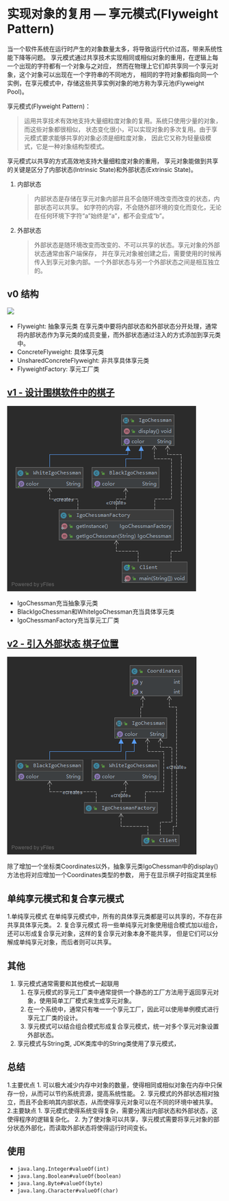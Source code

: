 # 实现对象的复用 — 享元模式(Flyweight Pattern)

当一个软件系统在运行时产生的对象数量太多，将导致运行代价过高，带来系统性能下降等问题。
享元模式通过共享技术实现相同或相似对象的重用，在逻辑上每一个出现的字符都有一个对象与之对应，
然而在物理上它们却共享同一个享元对象，这个对象可以出现在一个字符串的不同地方，
相同的字符对象都指向同一个实例，在享元模式中，存储这些共享实例对象的地方称为享元池(Flyweight Pool)。

享元模式(Flyweight Pattern)：
> 运用共享技术有效地支持大量细粒度对象的复用。系统只使用少量的对象，而这些对象都很相似，
状态变化很小，可以实现对象的多次复用。由于享元模式要求能够共享的对象必须是细粒度对象，
因此它又称为轻量级模式，它是一种对象结构型模式。

享元模式以共享的方式高效地支持大量细粒度对象的重用，
享元对象能做到共享的关键是区分了内部状态(Intrinsic State)和外部状态(Extrinsic State)。

1. 内部状态
    >  内部状态是存储在享元对象内部并且不会随环境改变而改变的状态，内部状态可以共享。
      如字符的内容，不会随外部环境的变化而变化，无论在任何环境下字符“a”始终是“a”，都不会变成“b”。
2. 外部状态
    > 外部状态是随环境改变而改变的、不可以共享的状态。享元对象的外部状态通常由客户端保存，
    并在享元对象被创建之后，需要使用的时候再传入到享元对象内部。一个外部状态与另一个外部状态之间是相互独立的。
    
## v0 结构

![](https://design-patterns.readthedocs.io/zh_CN/latest/_images/Flyweight.jpg)

- Flyweight: 抽象享元类
    在享元类中要将内部状态和外部状态分开处理，通常将内部状态作为享元类的成员变量，而外部状态通过注入的方式添加到享元类中。
- ConcreteFlyweight: 具体享元类
- UnsharedConcreteFlyweight: 非共享具体享元类
- FlyweightFactory: 享元工厂类

## [v1 - 设计围棋软件中的棋子](v1)

![v1](v1/v1.png)

- IgoChessman充当抽象享元类
- BlackIgoChessman和WhiteIgoChessman充当具体享元类
- IgoChessmanFactory充当享元工厂类

## [v2 - 引入外部状态 棋子位置](v2)

![v2](v2/v2.png)

除了增加一个坐标类Coordinates以外，抽象享元类IgoChessman中的display()方法也将对应增加一个Coordinates类型的参数，
用于在显示棋子时指定其坐标

## 单纯享元模式和复合享元模式

1.单纯享元模式
    在单纯享元模式中，所有的具体享元类都是可以共享的，不存在非共享具体享元类。
2. 复合享元模式
   将一些单纯享元对象使用组合模式加以组合，还可以形成复合享元对象，这样的复合享元对象本身不能共享，
   但是它们可以分解成单纯享元对象，而后者则可以共享。

## 其他

1. 享元模式通常需要和其他模式一起联用
    1. 在享元模式的享元工厂类中通常提供一个静态的工厂方法用于返回享元对象，使用简单工厂模式来生成享元对象。
    2. 在一个系统中，通常只有唯一一个享元工厂，因此可以使用单例模式进行享元工厂类的设计。
    3. 享元模式可以结合组合模式形成复合享元模式，统一对多个享元对象设置外部状态。
2. 享元模式与String类, JDK类库中的String类使用了享元模式，

## 总结

1.主要优点
    1. 可以极大减少内存中对象的数量，使得相同或相似对象在内存中只保存一份，从而可以节约系统资源，提高系统性能。
    2. 享元模式的外部状态相对独立，而且不会影响其内部状态，从而使得享元对象可以在不同的环境中被共享。
2.主要缺点
    1. 享元模式使得系统变得复杂，需要分离出内部状态和外部状态，这使得程序的逻辑复杂化。
    2. 为了使对象可以共享，享元模式需要将享元对象的部分状态外部化，而读取外部状态将使得运行时间变长。


## 使用

- `java.lang.Integer#valueOf(int)`
- `java.lang.Boolean#valueOf(boolean)`
- `java.lang.Byte#valueOf(byte)`
- `java.lang.Character#valueOf(char)`